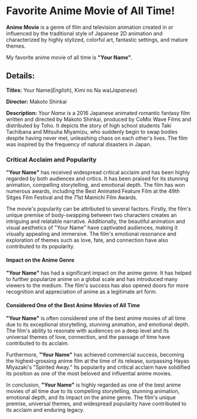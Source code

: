# Favorite Anime Movie of All Time!
**Anime Movie** is a genre of film and television animation created in or influenced by the traditional style of Japanese 2D animation and characterized by highly stylized, colorful art, fantastic settings, and mature themes.

My favorite anime movie of all time is **"Your Name"**.

## Details:
**Titles:** Your Name(*English*),  Kimi no Na wa(*Japanese*)

**Director:** Makoto Shinkai

**Description:** *Your Name* is a 2016 Japanese animated romantic fantasy film written and directed by Makoto Shinkai, produced by CoMix Wave Films and distributed by Toho. It depicts the story of high school students Taki Tachibana and Mitsuha Miyamizu, who suddenly begin to swap bodies despite having never met, unleashing chaos on each other's lives. The film was inspired by the frequency of natural disasters in Japan.

### Critical Acclaim and Popularity

**"Your Name"** has received widespread critical acclaim and has been highly regarded by both audiences and critics. It has been praised for its stunning animation, compelling storytelling, and emotional depth. The film has won numerous awards, including the Best Animated Feature Film at the 49th Sitges Film Festival and the 71st Mainichi Film Awards.

The movie's popularity can be attributed to several factors. Firstly, the film's unique premise of body-swapping between two characters creates an intriguing and relatable narrative. Additionally, the beautiful animation and visual aesthetics of "Your Name" have captivated audiences, making it visually appealing and immersive. The film's emotional resonance and exploration of themes such as love, fate, and connection have also contributed to its popularity.

#### Impact on the Anime Genre

**"Your Name"** has had a significant impact on the anime genre. It has helped to further popularize anime on a global scale and has introduced many viewers to the medium. The film's success has also opened doors for more recognition and appreciation of anime as a legitimate art form.

#### Considered One of the Best Anime Movies of All Time

**"Your Name"** is often considered one of the best anime movies of all time due to its exceptional storytelling, stunning animation, and emotional depth. The film's ability to resonate with audiences on a deep level and its universal themes of love, connection, and the passage of time have contributed to its acclaim.

Furthermore, **"Your Name"** has achieved commercial success, becoming the highest-grossing anime film at the time of its release, surpassing Hayao Miyazaki's "Spirited Away." Its popularity and critical acclaim have solidified its position as one of the most beloved and influential anime movies.

In conclusion, **"Your Name"** is highly regarded as one of the best anime movies of all time due to its compelling storytelling, stunning animation, emotional depth, and its impact on the anime genre. The film's unique premise, universal themes, and widespread popularity have contributed to its acclaim and enduring legacy.

